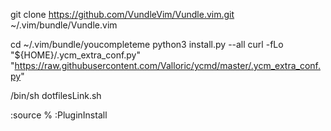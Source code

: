 git clone https://github.com/VundleVim/Vundle.vim.git ~/.vim/bundle/Vundle.vim

cd ~/.vim/bundle/youcompleteme
python3 install.py --all
curl -fLo "${HOME}/.ycm_extra_conf.py" "https://raw.githubusercontent.com/Valloric/ycmd/master/.ycm_extra_conf.py"

/bin/sh dotfilesLink.sh

:source %
:PluginInstall
